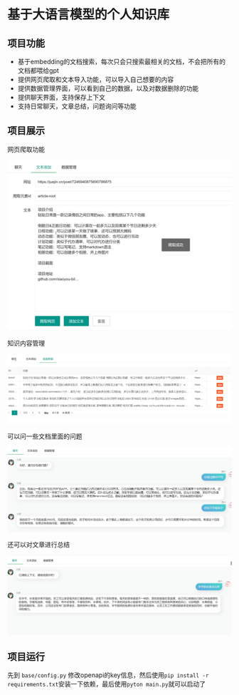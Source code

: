 # 基于大语言模型的个人知识库

## 项目功能

- 基于embedding的文档搜索，每次只会只搜索最相关的文档，不会把所有的文档都喂给gpt
- 提供网页爬取和文本导入功能，可以导入自己想要的内容
- 提供数据管理界面，可以看到自己的数据，以及对数据删除的功能
- 提供聊天界面，支持保存上下文
- 支持日常聊天，文章总结，问题询问等功能

## 项目展示

网页爬取功能

![](images/d19a83a6.png)

知识内容管理

![](images/7889b23b.png)

可以问一些文档里面的问题

![](images/3a68a873.png)

还可以对文章进行总结

![](images/53d81b7e.png)

## 项目运行

先到 `base/config.py` 修改openapi的key信息，然后使用`pip install -r requirements.txt`安装一下依赖，最后使用`pyton main.py`就可以启动了
